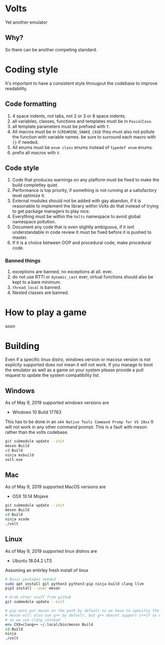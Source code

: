 # Volts
Yet another emulator

## Why?
So there can be another competing standard.

# Coding style

It's important to have a consistent style througout the codebase to improve readability.

## Code formatting
1. 4 space indents, not tabs, not 2 or 3 or 8 space indents.
2. all variables, classes, functions and templates must be in `PascalCase`. 
3. all template parameters must be prefixed with `T`.
4. All macros must be in `SCREAMING_SNAKE_CASE` they must also not pollute the function with variable names. be sure to surround each macro with `{}` if needed.
5. All enums must be `enum class` enums instead of `typedef enum` enums.
6. prefix all macros with `V`.

## Code style
1. Code that produces warnings on any platform must be fixed to make the build completley quiet.
2. Performance is top priority, if something is not running at a satisfactory level optimize it.
3. External modules should not be added with gay abandon, if it is reasonable to implement the library within Volts do that instead of trying to get package managers to play nice.
4. Everything must be within the `Volts` namespace to avoid global namespace pollution.
5. Document any code that is even slightly ambiguous, if it isnt understandable in code review it must be fixed before it is pushed to master.
6. If it is a choice between OOP and procedural code, make procedural code.

### Banned things
1. exceptions are banned, no exceptions at all. ever.
2. do not use RTTI or `dynamic_cast` ever, virtual functions should also be kept to a bare minimum.
3. `thread_local` is banned.
4. Nested classes are banned.

# How to play a game
soon

# Building

Even if a specific linux distro, windows version or macosx version is not explicity supported does not mean it will not work. 
If you manage to boot the emulator as well as a game on your system please provide a pull request to update the system compatibility list.

## Windows

As of May 9, 2019 supported windows versions are
* Windows 10 Build 17763

This has to be done in an `x64 Native Tools Command Promp for VS 20xx` 
It will not work in any other command prompt.
This is a fault with meson rather than the volts codebase.
```sh
git submodule update --init
meson Build
cd Build
ninja msbuild
volt.exe
```

## Mac

As of May 9, 2019 supported MacOS versions are
* OSX 10.14 Mojave

```sh
git submodule update --init
meson Build
cd Build
ninja xcode
./volt
```

## Linux

As of May 9, 2019 supported linux distros are
* Ubuntu 18.04.2 LTS

Assuming an entirley fresh install of linux

```sh
# Basic packages needed
sudo apt install git python3 python3-pip ninja-build clang llvm
pip3 install --user meson

# Grab other stuff from github
git submodule update --init

# pip wont put meson on the path by default so we have to specifiy the full path
# meson will also use g++ by default, but g++ doesnt support c++17 as much as clang
# so we use clang instead
env CXX=clang++ ~/.local/bin/meson Build
cd Build
ninja
./volt 
```
